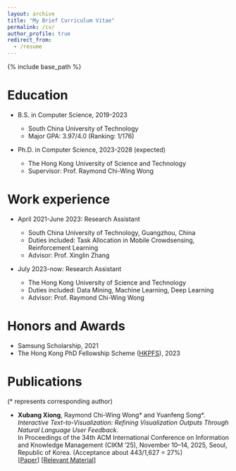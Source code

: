 ```yaml
---
layout: archive
title: "My Brief Curriculum Vitae"
permalink: /cv/
author_profile: true
redirect_from:
  - /resume
---
```


{% include base_path %}

Education
======
* B.S. in Computer Science, 2019-2023
  * South China University of Technology
  * Major GPA: 3.97/4.0 (Ranking: 1/176)

* Ph.D. in Computer Science, 2023-2028 (expected)
  * The Hong Kong University of Science and Technology
  * Supervisor: Prof. Raymond Chi-Wing Wong

Work experience
======
* April 2021-June 2023: Research Assistant
  * South China University of Technology, Guangzhou, China
  * Duties included: Task Allocation in Mobile Crowdsensing, Reinforcement Learning
  * Advisor: Prof. Xinglin Zhang

* July 2023-now: Research Assistant
  * The Hong Kong University of Science and Technology
  * Duties included: Data Mining, Machine Learning, Deep Learning
  * Advisor: Prof. Raymond Chi-Wing Wong


Honors and Awards
======
* Samsung Scholarship, 2021
* The Hong Kong PhD Fellowship Scheme ([HKPFS](https://awards.ugc.edu.hk/awardees/database/award/hong-kong-phd-fellowship-scheme/year/all/university/all?q=xubang%20xiong#slide5)), 2023


Publications
======
(* represents corresponding author)
- **Xubang Xiong**, Raymond Chi-Wing Wong* and Yuanfeng Song*. <br/>
*Interactive Text-to-Visualization: Refining Visualization Outputs Through Natural Language User Feedback*. <br/>
In Proceedings of the 34th ACM International Conference on Information and Knowledge Management (CIKM ’25), November 10–14, 2025, Seoul, Republic of Korea. (Acceptance about 443/1,627 = 27%) <br/>
[[Paper](https://github.com/xiongxubang/Vis-Edit/blob/main/Technical_Report.pdf)]
[[Relevant Material](https://github.com/xiongxubang/Vis-Edit)]
